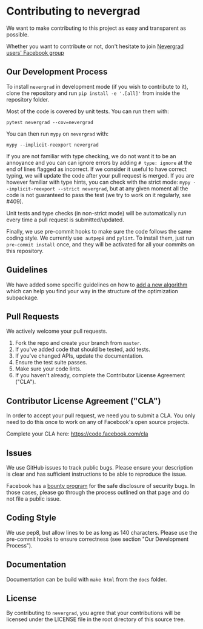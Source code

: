 # Contributing to nevergrad
We want to make contributing to this project as easy and transparent as possible.

Whether you want to contribute or not, don't hesitate to join [Nevergrad users' Facebook group](https://www.facebook.com/groups/nevergradusers/)


## Our Development Process

To install `nevergrad` in development mode (if you wish to contribute to it), clone the repository and run `pip install -e '.[all]'` from inside the repository folder.

Most of the code is covered by unit tests. You can run them with:
```
pytest nevergrad --cov=nevergrad
```

You can then run `mypy` on `nevergrad` with:
```
mypy --implicit-reexport nevergrad
```
If you are not familiar with type checking, we do not want it to be an annoyance and you can can ignore errors by adding `# type: ignore` at the end of lines flagged as incorrect.
If we consider it useful to have correct typing, we will update the code after your pull request is merged.
If you are however familiar with type hints, you can check with the strict mode: `mypy --implicit-reexport --strict nevergrad`, but at any given moment all the code is not guaranteed to pass the test (we try to work on it regularly, see #409).

Unit tests and type checks (in non-strict mode) will be automatically run every time a pull request is submitted/updated.

Finally, we use pre-commit hooks to make sure the code follows the same coding style. We currently use  `autpep8` and `pylint`. To install them, just run `pre-commit install` once, and they will be activated for all your commits on this repository.

## Guidelines

We have added some specific guidelines on how to [add a new algorithm](../docs/adding_an_algorithm.md) which can help you find your way in the structure of the optimization subpackage.

## Pull Requests
We actively welcome your pull requests.

1. Fork the repo and create your branch from `master`.
2. If you've added code that should be tested, add tests.
3. If you've changed APIs, update the documentation.
4. Ensure the test suite passes.
5. Make sure your code lints.
6. If you haven't already, complete the Contributor License Agreement ("CLA").

## Contributor License Agreement ("CLA")
In order to accept your pull request, we need you to submit a CLA. You only need
to do this once to work on any of Facebook's open source projects.

Complete your CLA here: <https://code.facebook.com/cla>

## Issues
We use GitHub issues to track public bugs. Please ensure your description is
clear and has sufficient instructions to be able to reproduce the issue.

Facebook has a [bounty program](https://www.facebook.com/whitehat/) for the safe
disclosure of security bugs. In those cases, please go through the process
outlined on that page and do not file a public issue.

## Coding Style
We use pep8, but allow lines to be as long as 140 characters.
Please use the pre-commit hooks to ensure correctness (see section "Our Development Process").

## Documentation

Documentation can be build with `make html` from the `docs` folder.

## License
By contributing to `nevergrad`, you agree that your contributions will be licensed
under the LICENSE file in the root directory of this source tree.
